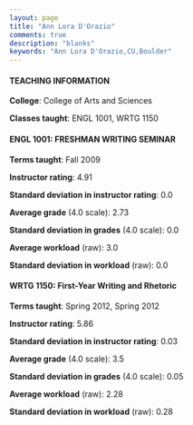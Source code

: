 ```yaml
---
layout: page
title: "Ann Lora D'Orazio" 
comments: true
description: "blanks"
keywords: "Ann Lora D'Orazio,CU,Boulder"
---
```

<head>
<script src="https://ajax.googleapis.com/ajax/libs/jquery/2.1.3/jquery.min.js"></script>
<script src="https://dl.dropboxusercontent.com/s/pc42nxpaw1ea4o9/highcharts.js?dl=0"></script>
<!-- <script src="../assets/js/highcharts.js"></script> -->
<style type="text/css">@font-face {
	font-family: "Bebas Neue";
	src: url(https://www.filehosting.org/file/details/544349/BebasNeue Regular.otf) format("opentype");
	}
	h1.Bebas { 
		font-family: "Bebas Neue", Verdana, Tahoma;
	}
</style>
</head>
	   
#### TEACHING INFORMATION

**College**: College of Arts and Sciences

**Classes taught**: ENGL 1001, WRTG 1150

#### ENGL 1001: FRESHMAN WRITING SEMINAR

**Terms taught**: Fall 2009

**Instructor rating**: 4.91

**Standard deviation in instructor rating**: 0.0

**Average grade** (4.0 scale): 2.73

**Standard deviation in grades** (4.0 scale): 0.0

**Average workload** (raw): 3.0

**Standard deviation in workload** (raw): 0.0

#### WRTG 1150: First-Year Writing and Rhetoric

**Terms taught**: Spring 2012, Spring 2012

**Instructor rating**: 5.86

**Standard deviation in instructor rating**: 0.03

**Average grade** (4.0 scale): 3.5

**Standard deviation in grades** (4.0 scale): 0.05

**Average workload** (raw): 2.28

**Standard deviation in workload** (raw): 0.28

